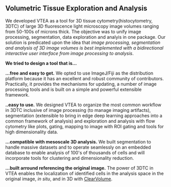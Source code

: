 ## Volumetric Tissue Exploration and Analysis

We developed VTEA as a tool for 3D tissue cytometry(histocytometry, 3DTC) of large 3D fluorescence light microscopy image volumes ranging from 50-100s of microns thick.  The objective was to unify image processing, segmentation, data exploration and analyis in one package. Our solution is predicated upon the idea that *image processing, segmentation and analysis of 3D image volumes is best implemented with a bidirectional interactive user interface from image processing to analysis*.

**We tried to design a tool that is...**

**...free and easy to get.** We opted to use ImageJ/Fiji as the distribution platform because it has an excellent and robust community of contributors. Practically, it provides the mechanisms for updating, a number of image processing tools and is built on a simple and powerful extensible framework.

**..easy to use.** We designed VTEA to organize the most common workflow in 3DTC inclusive of image processing (to manage imaging artifacts), segmentation (extensible to bring in edge deep learning approaches into a common framework of analysis) and exploration and analysis with flow cytometry like plots, gating, mapping to image with ROI gating and tools for high dimensionality data.

**...compatible with mesoscale 3D analysis.** We built segmentation to handle massive datasets and to operate seamlessly on an embedded database to enable analysis of 100's of thousands of cells and will incorporate tools for clustering and dimensionality reduction.

**...built arround referencing the original image.** The power of 3DTC in VTEA enables the localization of identified cells in the analysis space in the original image, *in situ*, and in 3D with [ClearVolume](/plugins/clearvolume).

